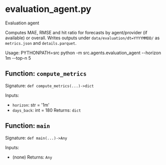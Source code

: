# evaluation_agent.py

Evaluation agent

Computes MAE, RMSE and hit ratio for forecasts by agent/provider (if available) or overall.
Writes outputs under `data/evaluation/dt=YYYYMMDD/` as `metrics.json` and `details.parquet`.

Usage: PYTHONPATH=src python -m src.agents.evaluation_agent --horizon 1m --top-n 5

## Function: `compute_metrics`

Signature: `def compute_metrics(...)->dict`

Inputs:
- `horizon`: str = '1m'
- `days_back`: int = 180
Returns: `dict`

## Function: `main`

Signature: `def main(...)->Any`

Inputs:
- (none)
Returns: `Any`
